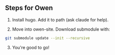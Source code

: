 ## Steps for Owen

1. Install hugo. Add it to path (ask claude for help).

2. Move into owen-site. Download submodule with:

```bash
git submodule update --init --recursive
```

3. You're good to go!